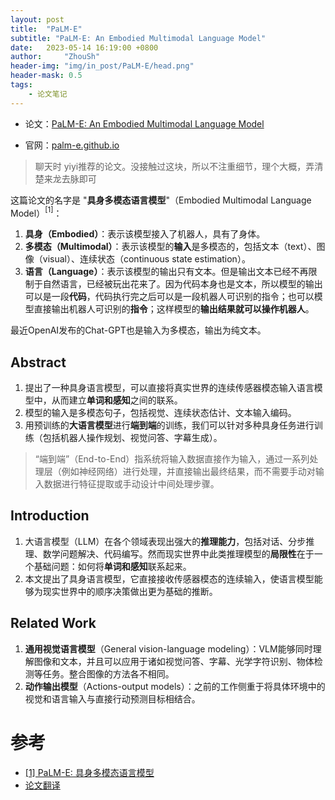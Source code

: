 ```yaml
---
layout: post
title:  "PaLM-E"
subtitle: "PaLM-E: An Embodied Multimodal Language Model"
date:   2023-05-14 16:19:00 +0800
author:     "ZhouSh"
header-img: "img/in_post/PaLM-E/head.png"
header-mask: 0.5
tags:
    - 论文笔记
---
```

- 论文：[PaLM-E: An Embodied Multimodal Language Model](https://arxiv.org/pdf/2303.03378.pdf)

- 官网：[palm-e.github.io](https://palm-e.github.io/)

> 聊天时 yiyi推荐的论文。没接触过这块，所以不注重细节，理个大概，弄清楚来龙去脉即可

这篇论文的名字是 "**具身多模态语言模型**"（Embodied Multimodal Language Model）$^{[1]}$：

1. **具身（Embodied）**：表示该模型接入了机器人，具有了身体。
2. **多模态（Multimodal）**：表示该模型的**输入**是多模态的，包括文本（text）、图像（visual）、连续状态（continuous state estimation）。
3. **语言（Language）**：表示该模型的输出只有文本。但是输出文本已经不再限制于自然语言，已经被玩出花来了。因为代码本身也是文本，所以模型的输出可以是一段**代码**，代码执行完之后可以是一段机器人可识别的指令；也可以模型直接输出机器人可识别的**指令**；这样模型的**输出结果就可以操作机器人**。

最近OpenAI发布的Chat-GPT也是输入为多模态，输出为纯文本。
## Abstract
1. 提出了一种具身语言模型，可以直接将真实世界的连续传感器模态输入语言模型中，从而建立**单词和感知**之间的联系。
2. 模型的输入是多模态句子，包括视觉、连续状态估计、文本输入编码。
3. 用预训练的**大语言模型**进行**端到端**的训练，我们可以针对多种具身任务进行训练（包括机器人操作规划、视觉问答、字幕生成）。

> “端到端”（End-to-End）指系统将输入数据直接作为输入，通过一系列处理层（例如神经网络）进行处理，并直接输出最终结果，而不需要手动对输入数据进行特征提取或手动设计中间处理步骤。

##  Introduction
1. 大语言模型（LLM）在各个领域表现出强大的**推理能力**，包括对话、分步推理、数学问题解决、代码编写。然而现实世界中此类推理模型的**局限性**在于一个基础问题：如何将**单词和感知**联系起来。
2. 本文提出了具身语言模型，它直接接收传感器模态的连续输入，使语言模型能够为现实世界中的顺序决策做出更为基础的推断。

## Related Work

1. **通用视觉语言模型**（General vision-language modeling）：VLM能够同时理解图像和文本，并且可以应用于诸如视觉问答、字幕、光学字符识别、物体检测等任务。整合图像的方法各不相同。
2. **动作输出模型**（Actions-output models）：之前的工作侧重于将具体环境中的视觉和语言输入与直接行动预测目标相结合。
# 参考
- [[1] PaLM-E: 具身多模态语言模型](https://zhuanlan.zhihu.com/p/615879292)
- [论文翻译](https://zhuanlan.zhihu.com/p/613316732)